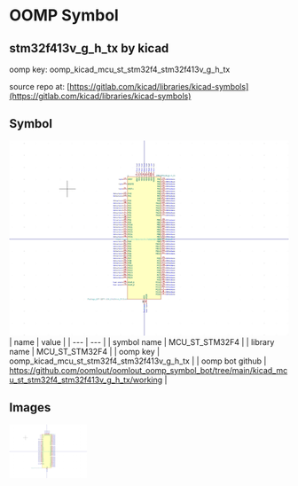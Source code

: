 # OOMP Symbol  
## stm32f413v_g_h_tx  by kicad  
  
oomp key: oomp_kicad_mcu_st_stm32f4_stm32f413v_g_h_tx  
  
source repo at: [https://gitlab.com/kicad/libraries/kicad-symbols](https://gitlab.com/kicad/libraries/kicad-symbols)  
## Symbol  
  
[![working.png](working_600.png)](working.png)  
| name | value | 
| --- | --- | 
| symbol name | MCU_ST_STM32F4 | 
| library name | MCU_ST_STM32F4 | 
| oomp key | oomp_kicad_mcu_st_stm32f4_stm32f413v_g_h_tx | 
| oomp bot github | https://github.com/oomlout/oomlout_oomp_symbol_bot/tree/main/kicad_mcu_st_stm32f4_stm32f413v_g_h_tx/working | 
## Images  
  
[![working.png](working_140.png)](working.png)  
